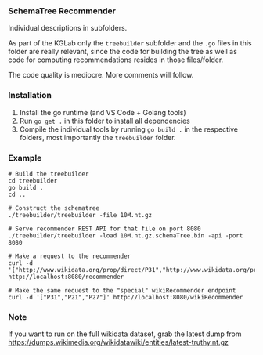 ### SchemaTree Recommender
Individual descriptions in subfolders.

As part of the KGLab only the `treebuilder` subfolder and the `.go` files in this folder are really relevant, since the code for building the tree as well as code for computing recommendations resides in those files/folder.

The code quality is mediocre. More comments will follow.

### Installation
1. Install the go runtime (and VS Code + Golang tools)
2. Run `go get .` in this folder to install all dependencies
3. Compile the individual tools by running `go build .` in the respective folders, most importantly the `treebuilder` folder.

### Example
```
# Build the treebuilder
cd treebuilder
go build .
cd ..

# Construct the schematree
./treebuilder/treebuilder -file 10M.nt.gz

# Serve recommender REST API for that file on port 8080
./treebuilder/treebuilder -load 10M.nt.gz.schemaTree.bin -api -port 8080

# Make a request to the recommender
curl -d '["http://www.wikidata.org/prop/direct/P31","http://www.wikidata.org/prop/direct/P21","http://www.wikidata.org/prop/direct/P27"]' http://localhost:8080/recommender

# Make the same request to the "special" wikiRecommender endpoint
curl -d '["P31","P21","P27"]' http://localhost:8080/wikiRecommender
```

### Note
If you want to run on the full wikidata dataset, grab the latest dump from https://dumps.wikimedia.org/wikidatawiki/entities/latest-truthy.nt.gz